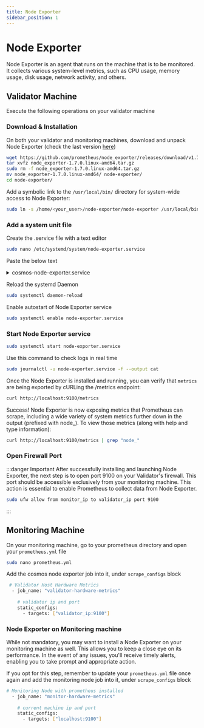 ```yaml
---
title: Node Exporter
sidebar_position: 1
---
```


# Node Exporter

Node Exporter is an agent that runs on the machine that is to be monitored. It collects various system-level metrics, such as CPU usage, memory usage, disk usage, network activity, and others.

## Validator Machine

Execute the following operations on your validator machine

### Download & Installation

On both your validator and monitoring machines, download and unpack Node Exporter (check the last version [here](https://github.com/prometheus/node_exporter))

```bash
wget https://github.com/prometheus/node_exporter/releases/download/v1.7.0/node_exporter-1.7.0.linux-amd64.tar.gz
tar xvfz node_exporter-1.7.0.linux-amd64.tar.gz
sudo rm -f node_exporter-1.7.0.linux-amd64.tar.gz
mv node_exporter-1.7.0.linux-amd64/ node-exporter/
cd node-exporter/
```

Add a symbolic link to the `/usr/local/bin/` directory for system-wide access to Node Exporter:

```bash
sudo ln -s /home/<your_user>/node-exporter/node-exporter /usr/local/bin/
```

### Add a system unit file

Create the .service file with a text editor

```bash
sudo nano /etc/systemd/system/node-exporter.service
```

Paste the below text

<details>
<summary>cosmos-node-exporter.service</summary>
<p>

```bash title="/etc/systemd/system/node-exporter.service"
[Unit]
Description=Node Exporter
After=network-online.target
​
[Service]
User=youruser #modify this field with your user
TimeoutStartSec=0
CPUWeight=95
IOWeight=95
ExecStart=node_exporter
Restart=always
RestartSec=2
LimitNOFILE=800000
KillSignal=SIGTERM
​
[Install]
WantedBy=multi-user.target
```

</p>
</details>

Reload the systemd Daemon

```bash
sudo systemctl daemon-reload
```

Enable autostart of Node Exporter service

```bash
sudo systemctl enable node-exporter.service
```

### Start Node Exporter service

```bash
sudo systemctl start node-exporter.service
```

Use this command to check logs in real time

```bash
sudo journalctl -u node-exporter.service -f --output cat
```

Once the Node Exporter is installed and running, you can verify that `metrics` are being exported by cURLing the /metrics endpoint:

```bash
curl http://localhost:9100/metrics
```

Success! Node Exporter is now exposing metrics that Prometheus can scrape, including a wide variety of system metrics further down in the output (prefixed with node_). To view those metrics (along with help and type information):

```bash
curl http://localhost:9100/metrics | grep "node_"
```

### Open Firewall Port

:::danger Important
After successfully installing and launching Node Exporter, the next step is to open port 9100 on your Validator's firewall. This port should be accessible exclusively from your monitoring machine. This action is essential to enable Prometheus to collect data from Node Exporter.

```bash
sudo ufw allow from monitor_ip to validator_ip port 9100
```
:::

## Monitoring Machine

On your monitoring machine, go to your prometheus directory and open your `prometheus.yml` file

```bash
sudo nano prometheus.yml
```

Add the cosmos node exporter job into it, under `scrape_configs` block

```bash
 # Validator Host Hardware Metrics
  - job_name: "validator-hardware-metrics"
​
    # validator ip and port
    static_configs:
      - targets: ["validator_ip:9100"]
```

### Node Exporter on Monitoring machine


While not mandatory, you may want to install a Node Exporter on your monitoring machine as well. This allows you to keep a close eye on its performance. In the event of any issues, you'll receive timely alerts, enabling you to take prompt and appropriate action.

If you opt for this step, remember to update your `prometheus.yml` file once again and add the monitoring node job into it, under `scrape_configs` block

```bash
# Monitoring Node with prometheus installed
  - job_name: "monitor-hardware-metrics"
​
    # current machine ip and port
    static_configs:
      - targets: ["localhost:9100"]
```